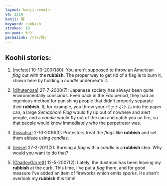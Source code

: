 ```yaml
---
layout: kanji-remain
v4: 2219
kanji: 屑
keyword: rubbish
strokes: 10
on-yomi: セツ
permalink: /rtk/屑/
---
```


## Koohii stories: 

1) [<a href="http://kanji.koohii.com/profile/mcfate">mcfate</a>] 10-10-2007(80): You aren&#039;t supposed to throw an American <em>flag</em> out with the<strong> rubbish</strong>. The proper way to get rid of a flag is to burn it, shown here by holding a <em>candle</em> underneath it.

2) [<a href="http://kanji.koohii.com/profile/dihutenosa">dihutenosa</a>] 27-7-2008(7): Japanese society has always been quite environmentally conscious. Even back in the Edo period, they had an ingenious method for punishing people that didn&#039;t properly separate their<strong> rubbish</strong>. If, for example, you threw your ペットボトル into the paper can, a large <em>Semaphore Flag</em> would fly up out of nowhere and alert people, and a <em>candle</em> would fly out of the can and catch you on fire, so that people would know immediately who the perpetrator was.

3) [<a href="http://kanji.koohii.com/profile/hissatsu">hissatsu</a>] 2-10-2010(3): Protestors treat the <em>flags</em> like<strong> rubbish</strong> and set them ablaze using <em>candles</em>.

4) [<a href="http://kanji.koohii.com/profile/jesse">jesse</a>] 27-2-2011(2): Burning a <em>flag</em> with a <em>candle</em> is a<strong> rubbish</strong> idea. Why would you want to do that?

5) [<a href="http://kanji.koohii.com/profile/CharleyGarrett">CharleyGarrett</a>] 12-5-2007(2): Lately, the dustman has been leaving my <strong>rubbish</strong> at the curb. This time, I&#039;ve put a <em>flag</em> there, and for good measure I&#039;ve added an item of fireworks which emits <em>sparks</em>. He shan&#039;t overlook my <strong>rubbish</strong> this time!


